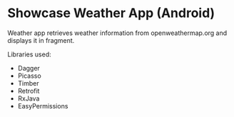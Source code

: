 # Showcase Weather App (Android)

Weather app retrieves weather information from openweathermap.org and displays it in fragment.

Libraries used:
  * Dagger
  * Picasso
  * Timber
  * Retrofit
  * RxJava
  * EasyPermissions

